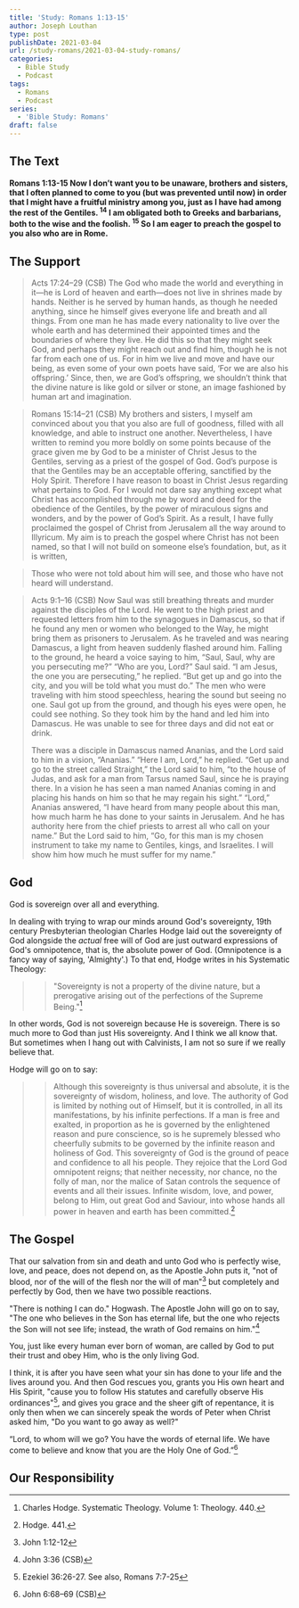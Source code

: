 ```yaml
---
title: 'Study: Romans 1:13-15'
author: Joseph Louthan
type: post
publishDate: 2021-03-04
url: /study-romans/2021-03-04-study-romans/
categories:
  - Bible Study
  - Podcast
tags:
  - Romans
  - Podcast
series:
  - 'Bible Study: Romans'
draft: false
---
```

## The Text

**Romans 1:13-15 Now I don’t want you to be unaware, brothers and sisters, that I often planned to come to you (but was prevented until now) in order that I might have a fruitful ministry among you, just as I have had among the rest of the Gentiles. <sup>14</sup> I am obligated both to Greeks and barbarians, both to the wise and the foolish. <sup>15</sup> So I am eager to preach the gospel to you also who are in Rome.**

## The Support

> Acts 17:24–29 (CSB) The God who made the world and everything in it—he is Lord of heaven and earth—does not live in shrines made by hands.  Neither is he served by human hands, as though he needed anything, since he himself gives everyone life and breath and all things.  From one man he has made every nationality to live over the whole earth and has determined their appointed times and the boundaries of where they live.  He did this so that they might seek God, and perhaps they might reach out and find him, though he is not far from each one of us.  For in him we live and move and have our being, as even some of your own poets have said, ‘For we are also his offspring.’  Since, then, we are God’s offspring, we shouldn’t think that the divine nature is like gold or silver or stone, an image fashioned by human art and imagination.

> Romans 15:14–21 (CSB) My brothers and sisters, I myself am convinced about you that you also are full of goodness, filled with all knowledge, and able to instruct one another.  Nevertheless, I have written to remind you more boldly on some points because of the grace given me by God  to be a minister of Christ Jesus to the Gentiles, serving as a priest of the gospel of God. God’s purpose is that the Gentiles may be an acceptable offering, sanctified by the Holy Spirit.  Therefore I have reason to boast in Christ Jesus regarding what pertains to God.  For I would not dare say anything except what Christ has accomplished through me by word and deed for the obedience of the Gentiles,  by the power of miraculous signs and wonders, and by the power of God’s Spirit. As a result, I have fully proclaimed the gospel of Christ from Jerusalem all the way around to Illyricum.  My aim is to preach the gospel where Christ has not been named, so that I will not build on someone else’s foundation,  but, as it is written,

> Those who were not told about him will see,
>and those who have not heard will understand.

> Acts 9:1–16 (CSB) Now Saul was still breathing threats and murder against the disciples of the Lord. He went to the high priest  and requested letters from him to the synagogues in Damascus, so that if he found any men or women who belonged to the Way, he might bring them as prisoners to Jerusalem.  As he traveled and was nearing Damascus, a light from heaven suddenly flashed around him.  Falling to the ground, he heard a voice saying to him, “Saul, Saul, why are you persecuting me?”  “Who are you, Lord?” Saul said. “I am Jesus, the one you are persecuting,” he replied.  “But get up and go into the city, and you will be told what you must do.”  The men who were traveling with him stood speechless, hearing the sound but seeing no one.  Saul got up from the ground, and though his eyes were open, he could see nothing. So they took him by the hand and led him into Damascus.  He was unable to see for three days and did not eat or drink.
>
> There was a disciple in Damascus named Ananias, and the Lord said to him in a vision, “Ananias.” “Here I am, Lord,” he replied.  “Get up and go to the street called Straight,” the Lord said to him, “to the house of Judas, and ask for a man from Tarsus named Saul, since he is praying there.  In a vision he has seen a man named Ananias coming in and placing his hands on him so that he may regain his sight.”  “Lord,” Ananias answered, “I have heard from many people about this man, how much harm he has done to your saints in Jerusalem.  And he has authority here from the chief priests to arrest all who call on your name.”  But the Lord said to him, “Go, for this man is my chosen instrument to take my name to Gentiles, kings, and Israelites.  I will show him how much he must suffer for my name.”

## God

God is sovereign over all and everything.

In dealing with trying to wrap our minds around God's sovereignty, 19th century Presbyterian theologian Charles Hodge laid out the sovereignty of God alongside the *actual* free will of God are just outward expressions of God's omnipotence, that is, the absolute power of God. (Omnipotence is a fancy way of saying, 'Almighty'.) To that end, Hodge writes in his Systematic Theology:

>> "Sovereignty is not a property of the divine nature, but a prerogative arising out of the perfections of the Supreme Being."[^3]

[^3]: Charles Hodge. Systematic Theology. Volume 1: Theology. 440.

In other words, God is not sovereign because He is sovereign. There is so much more to God than just His sovereignty. And I think we all know that. But sometimes when I hang out with Calvinists, I am not so sure if we really believe that.

Hodge will go on to say:

>> Although this sovereignty is thus universal and absolute, it is the sovereignty of wisdom, holiness, and love. The authority of God is limited by nothing out of Himself, but it is controlled, in all its manifestations, by his infinite perfections. If a man is free and exalted, in proportion as he is governed by the enlightened reason and pure conscience, so is he supremely blessed who cheerfully submits to be governed by the infinite reason and holiness of God. This sovereignty of God is the ground of peace and confidence to all his people. They rejoice that the Lord God omnipotent reigns; that neither necessity, nor chance, no the folly of man, nor the malice of Satan controls the sequence of events and all their issues. Infinite wisdom, love, and power, belong to Him, out great God and Saviour, into whose hands all power in heaven and earth has been committed.[^4]

[^4]: Hodge. 441.

## The Gospel

That our salvation from sin and death and unto God who is perfectly wise, love, and peace, does not depend on, as the Apostle John puts it, "not of blood, nor of the will of the flesh nor the will of man"[^5] but completely and perfectly by God, then we have two possible reactions.

"There is nothing I can do." Hogwash. The Apostle John will go on to say, "The one who believes in the Son has eternal life, but the one who rejects the Son will not see life; instead, the wrath of God remains on him."[^6]

You, just like every human ever born of woman, are called by God to put their trust and obey Him, who is the only living God.

I think, it is after you have seen what your sin has done to your life and the lives around you. And then God rescues you, grants you His own heart and His Spirit, "cause you to follow His statutes and carefully observe His ordinances"[^7], and gives you grace and the sheer gift of repentance, it is only then when we can sincerely speak the words of Peter when Christ asked him, "Do you want to go away as well?"

“Lord, to whom will we go? You have the words of eternal life.  We have come to believe and know that you are the Holy One of God.”[^8]

[^5]: John 1:12-12
[^6]: John 3:36 (CSB)
[^7]: Ezekiel 36:26-27. See also, Romans 7:7-25
[^8]: John 6:68–69 (CSB)

## Our Responsibility

